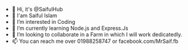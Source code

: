 - 👋 Hi, it's @SaifulHub
- 👋 I'am Saiful Islam
- 👀 I’m interested in Coding
- 🌱 I’m currently learning Node.js and Express.Js
- 💞️ I’m looking to collaborate in a Farm in which I will work dedicatedly.
- 📫 You can reach me over 01988258747 or facebook.com/MrSaif.fb

<!---
SaifulHub/SaifulHub is a ✨ special ✨ repository because its `README.md` (this file) appears on your GitHub profile.
You can click the Preview link to take a look at your changes.
--->
